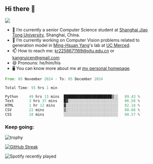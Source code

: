 ## Hi there 👋

![](https://komarev.com/ghpvc/?username=Kr-Panghu)
- 🌱 I’m currently a senior Computer Science student at [Shanghai Jiao Tong University](https://www.sjtu.edu.cn), Shanghai, China.
- 🔭 I’m currently working on Computer Vision problems related to generation model in [Ming-Hsuan Yang](https://faculty.ucmerced.edu/mhyang/)'s lab at [UC Merced](https://www.ucmerced.edu/).
- 📫 How to reach me: kr2256671169@sjtu.edu.cn or kangruicen@gmail.com
- 😄 Pronouns: he/him/his
- 🖥️ You can know more about me at [my personal homepage](https://kr-panghu.github.io).

<!--START_SECTION:waka-->

```rust
From: 05 November 2024 - To: 05 December 2024

Total Time: 55 hrs 1 min

Python     49 hrs 13 mins  ██████████████████████▒░░   89.43 %
Text       3 hrs 37 mins   █▓░░░░░░░░░░░░░░░░░░░░░░░   06.58 %
HTML       1 hr 12 mins    ▓░░░░░░░░░░░░░░░░░░░░░░░░   02.18 %
CSV        22 mins         ▒░░░░░░░░░░░░░░░░░░░░░░░░   00.68 %
CSS        18 mins         ░░░░░░░░░░░░░░░░░░░░░░░░░   00.57 %
```

<!--END_SECTION:waka-->

<h3 align="left">Keep going:</h3>

![trophy](https://github-profile-trophy.vercel.app/?username=Kr-Panghu&theme=onedark&title=MultiLanguage,Stars,Followers,Repositories,Commits,Experience)

[![GitHub Streak](https://github-readme-streak-stats.herokuapp.com/?user=Kr-Panghu)](https://git.io/streak-stats)

![Spotify recently played](https://spotify-recently-played-readme.vercel.app/api?user=313cmgdfngjjlfotpedtywb7cpca)
